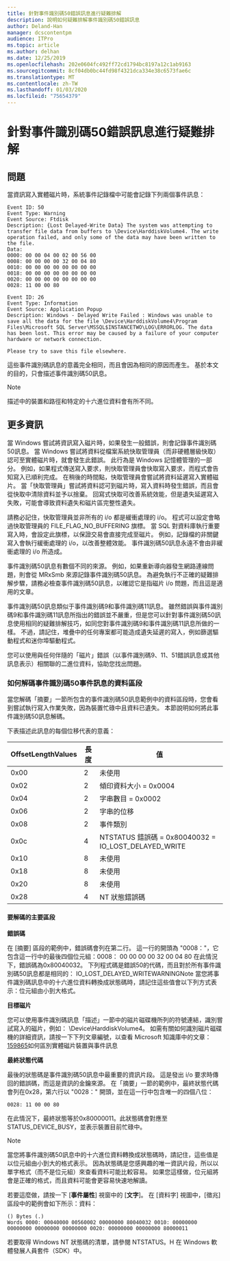 ```yaml
---
title: 針對事件識別碼50錯誤訊息進行疑難排解
description: 說明如何疑難排解事件識別碼50錯誤訊息
author: Deland-Han
manager: dcscontentpm
audience: ITPro
ms.topic: article
ms.author: delhan
ms.date: 12/25/2019
ms.openlocfilehash: 202e0604fc492ff72cd1794bc8197a12c1ab9163
ms.sourcegitcommit: 8cf04db0bc44fd98f4321dca334e38c6573fae6c
ms.translationtype: MT
ms.contentlocale: zh-TW
ms.lasthandoff: 01/03/2020
ms.locfileid: "75654379"
---
```

# <a name="troubleshoot-the-event-id-50-error-message"></a>針對事件識別碼50錯誤訊息進行疑難排解

##  <a name="symptoms"></a>問題

當資訊寫入實體磁片時，系統事件記錄檔中可能會記錄下列兩個事件訊息： 

```
Event ID: 50 
Event Type: Warning 
Event Source: Ftdisk 
Description: {Lost Delayed-Write Data} The system was attempting to transfer file data from buffers to \Device\HarddiskVolume4. The write operation failed, and only some of the data may have been written to the file.
Data: 
0000: 00 00 04 00 02 00 56 00 
0008: 00 00 00 00 32 00 04 80 
0010: 00 00 00 00 00 00 00 00 
0018: 00 00 00 00 00 00 00 00 
0020: 00 00 00 00 00 00 00 00 
0028: 11 00 00 80 
```

```
Event ID: 26 
Event Type: Information
Event Source: Application Popup
Description: Windows - Delayed Write Failed : Windows was unable to save all the data for the file \Device\HarddiskVolume4\Program Files\Microsoft SQL Server\MSSQL$INSTANCETWO\LOG\ERRORLOG. The data has been lost. This error may be caused by a failure of your computer hardware or network connection.

Please try to save this file elsewhere.
```

這些事件識別碼訊息的意義完全相同，而且會因為相同的原因而產生。 基於本文的目的，只會描述事件識別碼50訊息。

> [!NOTE] 
> 描述中的裝置和路徑和特定的十六進位資料會有所不同。 

##  <a name="more-information"></a>更多資訊

當 Windows 嘗試將資訊寫入磁片時，如果發生一般錯誤，則會記錄事件識別碼50訊息。 當 Windows 嘗試將資料從檔案系統快取管理員（而非硬體層級快取）認可至實體磁片時，就會發生此錯誤。 此行為是 Windows 記憶體管理的一部分。 例如，如果程式傳送寫入要求，則快取管理員會快取寫入要求，而程式會告知寫入已順利完成。 在稍後的時間點，快取管理員會嘗試將資料延遲寫入實體磁片。 當「快取管理員」嘗試將資料認可到磁片時，寫入資料時發生錯誤，而且會從快取中清除資料並予以捨棄。 回寫式快取可改善系統效能，但是遺失延遲寫入失敗，可能會導致資料遺失和磁片區完整性遺失。

請務必記住，快取管理員並非所有的 i/o 都是緩衝處理的 i/o。 程式可以設定會略過快取管理員的 FILE_FLAG_NO_BUFFERING 旗標。 當 SQL 對資料庫執行重要寫入時，會設定此旗標，以保證交易會直接完成至磁片。 例如，記錄檔的非關鍵寫入會執行緩衝處理的 i/o，以改善整體效能。 事件識別碼50訊息永遠不會由非緩衝處理的 i/o 所造成。

事件識別碼50訊息有數個不同的來源。 例如，如果重新導向器發生網路連線問題，則會從 MRxSmb 來源記錄事件識別碼50訊息。 為避免執行不正確的疑難排解步驟，請務必檢查事件識別碼50訊息，以確認它是指磁片 i/o 問題，而且這是適用的文章。

事件識別碼50訊息類似于事件識別碼9和事件識別碼11訊息。 雖然錯誤與事件識別碼9和事件識別碼11訊息所指出的錯誤並不嚴重，但是您可以針對事件識別碼50訊息使用相同的疑難排解技巧，如同您對事件識別碼9和事件識別碼11訊息所做的一樣。 不過，請記住，堆疊中的任何專案都可能造成遺失延遲的寫入，例如篩選驅動程式和迷你埠驅動程式。 

您可以使用與任何伴隨的「磁片」錯誤（以事件識別碼9、11、51錯誤訊息或其他訊息表示）相關聯的二進位資料，協助您找出問題。

###  <a name="how-to-decode-the-data-section-of-an-event-id-50-event-message"></a>如何解碼事件識別碼50事件訊息的資料區段 

當您解碼「摘要」一節所包含的事件識別碼50訊息範例中的資料區段時，您會看到嘗試執行寫入作業失敗，因為裝置忙碌中且資料已遺失。 本節說明如何將此事件識別碼50訊息解碼。 

下表描述此訊息的每個位移代表的意義： 

|OffsetLengthValues|長度|值|
|-----------|------------|---------|
|0x00|2|未使用|
|0x02|2|傾印資料大小 = 0x0004|
|0x04|2|字串數目 = 0x0002|
|0x06|2|字串的位移|
|0x08|2|事件類別|
|0x0c|4|NTSTATUS 錯誤碼 = 0x80040032 = IO_LOST_DELAYED_WRITE|
|0x10|8|未使用|
|0x18|8|未使用|
|0x20|8|未使用|
|0x28|4|NT 狀態錯誤碼|

#### <a name="key-sections-to-decode"></a>要解碼的主要區段

**錯誤碼**

在 [摘要] 區段的範例中，錯誤碼會列在第二行。 這一行的開頭為 "0008："，它包含這一行中的最後四個位元組：0008： 00 00 00 00 32 00 04 80 在此情況下，錯誤碼為0x80040032。 下列程式碼是錯誤50的代碼，而且對於所有事件識別碼50訊息都是相同的： IO_LOST_DELAYED_WRITEWARNINGNote 當您將事件識別碼訊息中的十六進位資料轉換成狀態碼時，請記住這些值會以下列方式表示：位元組由小到大格式。

**目標磁片**

您可以使用事件識別碼訊息「描述」一節中的磁片磁碟機所列的符號連結，識別嘗試寫入的磁片，例如： \Device\HarddiskVolume4。 如需有關如何識別磁片磁碟機的詳細資訊，請按一下下列文章編號，以查看 Microsoft 知識庫中的文章： [159865](/EN-US/help/159865)如何區別實體磁片裝置與事件訊息

**最終狀態代碼**

最後的狀態碼是事件識別碼50訊息中最重要的資訊片段。 這是發出 i/o 要求時傳回的錯誤碼，而這是資訊的金鑰來源。 在「摘要」一節的範例中，最終狀態代碼會列在0x28，第六行以 "0028：" 開頭，並在這一行中包含唯一的四個八位： 

```
0028: 11 00 00 80 
```

在此情況下，最終狀態等於0x80000011。此狀態碼會對應至 STATUS_DEVICE_BUSY，並表示裝置目前忙碌中。

>[!NOTE] 
> 當您將事件識別碼50訊息中的十六進位資料轉換成狀態碼時，請記住，這些值是以位元組由小到大的格式表示。 因為狀態碼是您感興趣的唯一資訊片段，所以以單字格式（而不是位元組）來查看資料可能比較容易。 如果您這樣做，位元組將會是正確的格式，而且資料可能會更容易快速地解讀。

若要這麼做，請按一下 [**事件屬性**] 視窗中的 [**文字**]。 在 [資料字] 視圖中，[徵兆] 區段中的範例會如下所示：資料： 

```
() Bytes (.) 
Words 0000: 00040000 00560002 00000000 80040032 0010: 00000000 00000000 00000000 00000000 0020: 00000000 00000000 80000011
```

若要取得 Windows NT 狀態碼的清單，請參閱 NTSTATUS。H 在 Windows 軟體發展人員套件（SDK）中。